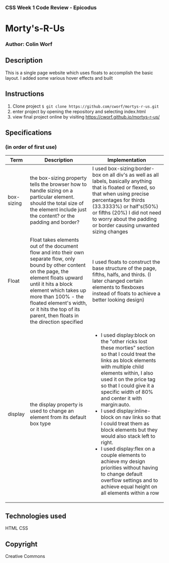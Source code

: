 
### CSS Week 1 Code Review - Epicodus

# Morty's-R-Us

### Author: Colin Worf

## Description

This is a single page website which uses floats to accomplish the basic layout. I added some various hover effects and built

## Instructions

1. Clone project ```$ git clone https://github.com/cworf/mortys-r-us.git ```
2. enter project by opening the repository and selecting index.html
3. view final project online by visiting https://cworf.github.io/mortys-r-us/

## Specifications
### (in order of first use)
|Term|Description|Implementation|
|----|-----------|--------------|
|box-sizing|the box-sizing property tells the browser how to handle sizing on a particular element. should the total size of the element include just the content? or the padding and border?| I used box-sizing:border-box on all div's as well as all labels, basically anything that is floated or flexed, so that when using precise percentages for thirds (33.3333%) or half's(50%) or fifths (20%) I did not need to worry about the padding or border causing unwanted sizing changes|
|Float|Float takes elements out of the document flow and into their own separate flow, only bound by other content on the page, the element floats upward until it hits a block element which takes up more than 100% - the floated element's width, or it hits the top of its parent, then floats in the direction specified|I used floats to construct the base structure of the page, fifths, halfs, and thirds. (I later changed certain elements to flexboxes instead of floats to achieve a better looking design)|
|display|the display property is used to change an element from its default box type| <ul><li>I used display:block on the "other ricks lost these morties" section so that I could treat the links as block elements with multiple child elements within, I also used it on the price tag so that I could give it a specific width of 80% and center it with margin:auto.</li><li>I used display:inline-block on nav links so that I could treat them as block elements but they would also stack left to right.</li><li>I used display:flex on a couple elements to achieve my design priorities without having to change default overflow settings and to achieve equal height on all elements within a row</li></ul>|

## Technologies used

HTML
CSS

## Copyright

Creative Commons
